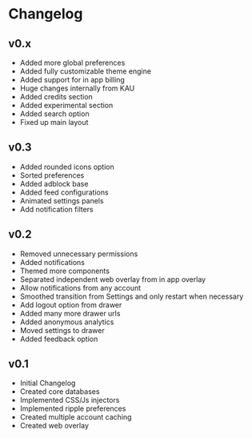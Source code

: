 # Changelog

## v0.x
* Added more global preferences
* Added fully customizable theme engine
* Added support for in app billing
* Huge changes internally from KAU
* Added credits section
* Added experimental section
* Added search option
* Fixed up main layout

## v0.3
* Added rounded icons option
* Sorted preferences
* Added adblock base
* Added feed configurations
* Animated settings panels
* Add notification filters

## v0.2
* Removed unnecessary permissions
* Added notifications
* Themed more components
* Separated independent web overlay from in app overlay
* Allow notifications from any account
* Smoothed transition from Settings and only restart when necessary
* Add logout option from drawer
* Added many more drawer urls
* Added anonymous analytics
* Moved settings to drawer
* Added feedback option

## v0.1
* Initial Changelog
* Created core databases
* Implemented CSS/Js injectors
* Implemented ripple preferences
* Created multiple account caching
* Created web overlay
